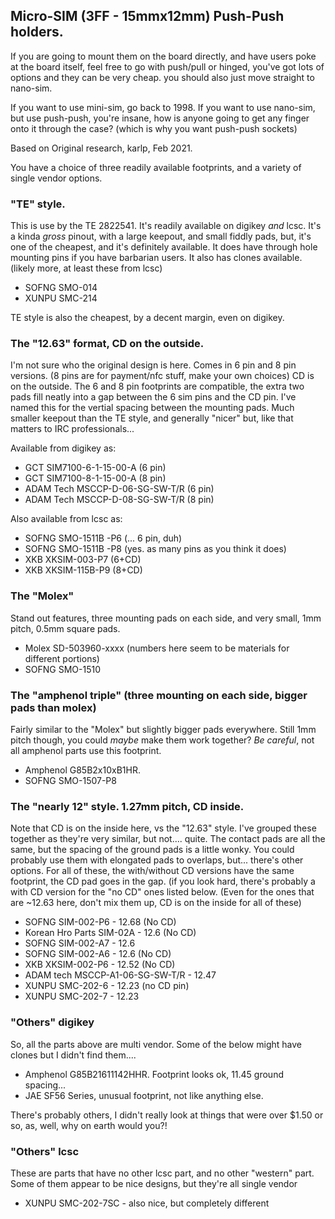 
## Micro-SIM (3FF - 15mmx12mm) Push-Push holders.
If you are going to mount them on the board directly, and have users poke at the board
itself, feel free to go with push/pull or hinged, you've got
lots of options and they can be very cheap.  you should also just move straight to nano-sim.

If you want to use mini-sim, go back to 1998.  If you want to use nano-sim, but
use push-push, you're insane, how is anyone going to get any finger onto it through the case?
(which is why you want push-push sockets)

Based on Original research, karlp, Feb 2021.

You have a choice of three readily available footprints, and a variety of single vendor options.

### "TE" style.
This is use by the TE 2822541.  It's readily available on digikey _and_ lcsc.
It's a kinda _gross_ pinout, with a large keepout, and small fiddly pads, but, 
it's one of the cheapest, and it's definitely available.
It does have through hole mounting pins if you have barbarian users.
It also has clones available. (likely more, at least these from lcsc)

* SOFNG SMO-014
* XUNPU SMC-214

TE style is also the cheapest, by a decent margin, even on digikey.

### The "12.63" format, CD on the outside.
I'm not sure who the original design is here.  Comes in 6 pin and 8 pin versions.
(8 pins are for payment/nfc stuff, make your own choices)  CD is on the outside.
The 6 and 8 pin footprints are compatible, the extra two pads fill neatly into a
gap between the 6 sim pins and the CD pin.
I've named this for the vertial spacing between the mounting pads.
Much smaller keepout than the TE style, and generally "nicer" but, like that matters
to IRC professionals...

Available from digikey as:
* GCT SIM7100-6-1-15-00-A  (6 pin)
* GCT SIM7100-8-1-15-00-A  (8 pin)
* ADAM Tech MSCCP-D-06-SG-SW-T/R (6 pin)
* ADAM Tech MSCCP-D-08-SG-SW-T/R (8 pin)

Also available from lcsc as:
* SOFNG SMO-1511B -P6 (... 6 pin, duh)
* SOFNG SMO-1511B -P8 (yes. as many pins as you think it does)
* XKB XKSIM-003-P7 (6+CD)
* XKB XKSIM-115B-P9 (8+CD)


### The "Molex" 
Stand out features, three mounting pads on each side, and very small,
1mm pitch, 0.5mm square pads.

* Molex SD-503960-xxxx (numbers here seem to be materials for different portions)
* SOFNG SMO-1510 

### The "amphenol triple" (three mounting on each side, bigger pads than molex)
Fairly similar to the "Molex" but slightly bigger pads everywhere.
Still 1mm pitch though, you could _maybe_ make them work together?
*Be careful*, not all amphenol parts use this footprint.

* Amphenol G85B2x10xB1HR.
* SOFNG SMO-1507-P8

### The "nearly 12" style. 1.27mm pitch, CD inside.
Note that CD is on the inside here, vs the "12.63" style.
I've grouped these together as they're very similar, but not.... quite.
The contact pads are all the same, but the spacing of the ground pads is a little wonky.
You could probably use them with elongated pads to overlaps, but... there's other options.
For all of these, the with/without CD versions have the same footprint,
the CD pad goes in the gap. (if you look hard, there's probably a with CD version for
the "no CD" ones listed below.
(Even for the ones that are ~12.63 here, don't mix them up, CD is on the inside for
all of these)

* SOFNG SIM-002-P6 - 12.68 (No CD)
* Korean Hro Parts SIM-02A - 12.6 (No CD)
* SOFNG SIM-002-A7 - 12.6
* SOFNG SIM-002-A6 - 12.6 (No CD)
* XKB XKSIM-002-P6 - 12.52 (No CD)
* ADAM tech MSCCP-A1-06-SG-SW-T/R - 12.47
* XUNPU SMC-202-6 - 12.23 (no CD pin)
* XUNPU SMC-202-7 - 12.23


### "Others" digikey
So, all the parts above are multi vendor.  Some of the below might have clones
but I didn't find them.... 

* Amphenol G85B21611142HHR.  Footprint looks ok, 11.45 ground spacing...
* JAE SF56 Series, unusual footprint, not like anything else.

There's probably others, I didn't really look at things that were over $1.50 or so, as, well,
why on earth would you?!

### "Others" lcsc
These are parts that have no other lcsc part, and no other "western" part.  Some of them
appear to be nice designs, but they're all single vendor

* XUNPU SMC-202-7SC - also nice, but completely different

